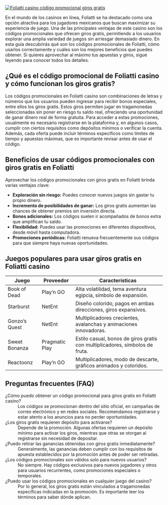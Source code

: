 [![Foliatti casino código promocional giros gratis](https://123-caf.pages.dev/gitsignup.png)](https://vrmoo.ru/Bt82HjjY)

<p>En el mundo de los casinos en línea, Foliatti se ha destacado como una opción atractiva para los jugadores mexicanos que buscan maximizar su experiencia de juego. Una de las principales ventajas de este casino son los códigos promocionales que ofrecen giros gratis, permitiendo a los usuarios explorar una amplia variedad de juegos sin arriesgar demasiado dinero. En esta guía descubrirás qué son los códigos promocionales de Foliatti, cómo usarlos correctamente y cuáles son los mejores beneficios que puedes obtener. Si quieres aprovechar al máximo tus apuestas y giros, sigue leyendo para conocer todos los detalles.</p>  <h2>¿Qué es el código promocional de Foliatti casino y cómo funcionan los giros gratis?</h2> <p>Los códigos promocionales en Foliatti casino son combinaciones de letras y números que los usuarios pueden ingresar para recibir bonos especiales, entre ellos los giros gratis. Estos giros permiten jugar en tragamonedas seleccionadas sin poner en riesgo tu saldo real, ofreciendo una oportunidad de ganar dinero real de forma gratuita. Para acceder a estas promociones, usualmente es necesario registrarse en la plataforma y, en algunos casos, cumplir con ciertos requisitos como depósitos mínimos o verificar la cuenta. Además, cada oferta puede incluir términos específicos como límites de tiempo y apuestas máximas, que es importante revisar antes de usar el código.</p>  <h2>Beneficios de usar códigos promocionales con giros gratis en Foliatti</h2> <p>Aprovechar los códigos promocionales con giros gratis en Foliatti brinda varias ventajas clave:</p> <ul>   <li><strong>Exploración sin riesgo:</strong> Puedes conocer nuevos juegos sin gastar tu propio dinero.</li>   <li><strong>Incremento de posibilidades de ganar:</strong> Los giros gratis aumentan las chances de obtener premios sin inversión directa.</li>   <li><strong>Bonos adicionales:</strong> Los códigos suelen ir acompañados de bonos extra que amplifican tu saldo.</li>   <li><strong>Flexibilidad:</strong> Puedes usar las promociones en diferentes dispositivos, desde móvil hasta computadora.</li>   <li><strong>Promociones periódicas:</strong> Foliatti renueva frecuentemente sus códigos para que siempre haya nuevas oportunidades.</li> </ul>  <h2>Juegos populares para usar giros gratis en Foliatti casino</h2> <table>   <thead>     <tr>       <th>Juego</th>       <th>Proveedor</th>       <th>Características</th>     </tr>   </thead>   <tbody>     <tr>       <td>Book of Dead</td>       <td>Play’n GO</td>       <td>Alta volatilidad, tema aventura egipcia, símbolo de expansión.</td>     </tr>     <tr>       <td>Starburst</td>       <td>NetEnt</td>       <td>Diseño colorido, pagos en ambas direcciones, giros expansivos.</td>     </tr>     <tr>       <td>Gonzo’s Quest</td>       <td>NetEnt</td>       <td>Multiplicadores crecientes, avalanchas y animaciones innovadoras.</td>     </tr>     <tr>       <td>Sweet Bonanza</td>       <td>Pragmatic Play</td>       <td>Estilo casual, bonos de giros gratis con multiplicadores, símbolos de fruta.</td>     </tr>     <tr>       <td>Reactoonz</td>       <td>Play’n GO</td>       <td>Multiplicadores, modo de descarte, gráficos animados y coloridos.</td>     </tr>   </tbody> </table>  <h2>Preguntas frecuentes (FAQ)</h2> <dl>   <dt>¿Cómo puedo obtener un código promocional para giros gratis en Foliatti casino?</dt>   <dd>Los códigos se promocionan dentro del sitio oficial, en campañas de correo electrónico y en redes sociales. Recomendamos registrarse y estar atento a los anuncios para no perder oportunidades.</dd>    <dt>¿Los giros gratis requieren depósito para activarse?</dt>   <dd>Depende de la promoción. Algunas ofertas requieren un depósito mínimo para activar los giros, mientras que otras se otorgan al registrarse sin necesidad de depositar.</dd>    <dt>¿Puedo retirar las ganancias obtenidas con giros gratis inmediatamente?</dt>   <dd>Generalmente, las ganancias deben cumplir con los requisitos de apuesta establecidos por la promoción antes de poder ser retiradas.</dd>    <dt>¿Los códigos promocionales son válidos solo para nuevos usuarios?</dt>   <dd>No siempre. Hay códigos exclusivos para nuevos jugadores y otros para usuarios recurrentes, como promociones especiales o temporales.</dd>    <dt>¿Puedo usar los códigos promocionales en cualquier juego del casino?</dt>   <dd>Por lo general, los giros gratis están vinculados a tragamonedas específicas indicadas en la promoción. Es importante leer los términos para saber dónde aplican.</dd> </dl>